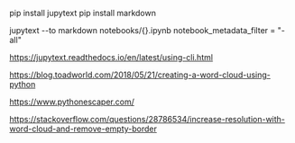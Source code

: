 pip install jupytext
pip install markdown

jupytext --to markdown notebooks/{}.ipynb notebook_metadata_filter = "-all"


https://jupytext.readthedocs.io/en/latest/using-cli.html

https://blog.toadworld.com/2018/05/21/creating-a-word-cloud-using-python

https://www.pythonescaper.com/

https://stackoverflow.com/questions/28786534/increase-resolution-with-word-cloud-and-remove-empty-border